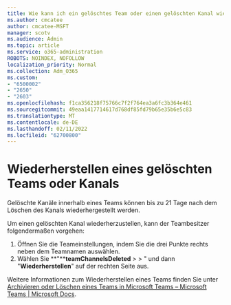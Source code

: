 ```yaml
---
title: Wie kann ich ein gelöschtes Team oder einen gelöschten Kanal wiederherstellen?
ms.author: cmcatee
author: cmcatee-MSFT
manager: scotv
ms.audience: Admin
ms.topic: article
ms.service: o365-administration
ROBOTS: NOINDEX, NOFOLLOW
localization_priority: Normal
ms.collection: Adm_O365
ms.custom:
- "6500002"
- "2650"
- "2603"
ms.openlocfilehash: f1ca356218f75766c7f2f764ea3a6fc3b364e461
ms.sourcegitcommit: 49eaa1417714617d768df85fd79b65e35b6e5c83
ms.translationtype: MT
ms.contentlocale: de-DE
ms.lasthandoff: 02/11/2022
ms.locfileid: "62700800"
---
```

# <a name="how-to-restore-a-deleted-team-or-channel"></a>Wiederherstellen eines gelöschten Teams oder Kanals

Gelöschte Kanäle innerhalb eines Teams können bis zu 21 Tage nach dem Löschen des Kanals wiederhergestellt werden.

Um einen gelöschten Kanal wiederherzustellen, kann der Teambesitzer folgendermaßen vorgehen:

1. Öffnen Sie die Teameinstellungen, indem Sie die drei Punkte rechts neben dem Teamnamen auswählen.
2. Wählen Sie **"****teamChannelsDeleted** >  > " und dann "**Wiederherstellen**" auf der rechten Seite aus.

Weitere Informationen zum Wiederherstellen eines Teams finden Sie unter [Archivieren oder Löschen eines Teams in Microsoft Teams – Microsoft Teams | Microsoft Docs](https://docs.microsoft.com/microsoftteams/archive-or-delete-a-team#restore-a-deleted-team).
